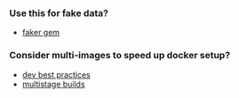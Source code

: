 ### Use this for fake data?
- [faker gem](https://github.com/stympy/faker)

### Consider multi-images to speed up docker setup?
- [dev best practices](https://docs.docker.com/develop/dev-best-practices/)
- [multistage builds](https://docs.docker.com/develop/develop-images/multistage-build/)
